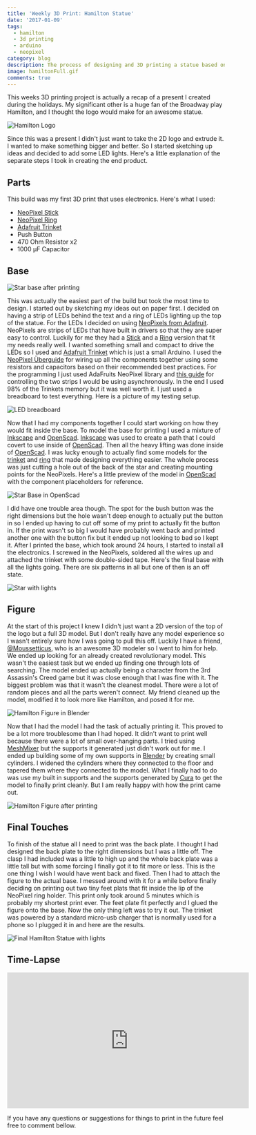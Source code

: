 ```yaml
---
title: 'Weekly 3D Print: Hamilton Statue'
date: '2017-01-09'
tags: 
  - hamilton
  - 3d printing
  - arduino
  - neopixel
category: blog
description: The process of designing and 3D printing a statue based on the musical Hamilton with an Arduino and NeoPixel lights.
image: hamiltonFull.gif
comments: true
---
```


This weeks 3D printing project is actually a recap of a present I created during the holidays. My significant other is a huge fan of the Broadway play Hamilton, and I thought the logo would make for an awesome statue. <!-- excerpt -->

![Hamilton Logo](https://cfmedia.deadline.com/2015/03/screen-shot-2015-03-03-at-5-19-04-pm.png?w=599)

Since this was a present I didn't just want to take the 2D logo and extrude it. I wanted to make something bigger and better. So I started sketching up ideas and decided to add some LED lights. Here's a little explanation of the separate steps I took in creating the end product.

## Parts

This build was my first 3D print that uses electronics. Here's what I used:

- [NeoPixel Stick][neopixelstrip]
- [NeoPixel Ring][neopixelring]
- [Adafruit Trinket][trinket]
- Push Button
- 470 Ohm Resistor x2
- 1000 µF Capacitor

## Base

![Star base after printing](starBase.jpg)

This was actually the easiest part of the build but took the most time to design. I started out by sketching my ideas out on paper first. I decided on having a strip of LEDs behind the text and a ring of LEDs lighting up the top of the statue. For the LEDs I decided on using [NeoPixels from Adafruit](https://www.adafruit.com/category/168). NeoPixels are strips of LEDs that have built in drivers so that they are super easy to control. Luckily for me they had a [Stick][neopixelstrip] and a [Ring][neopixelring] version that fit my needs really well. I wanted something small and compact to drive the LEDs so I used and [Adafruit Trinket][trinket] which is just a small Arduino. I used the [NeoPixel Überguide](https://learn.adafruit.com/adafruit-neopixel-uberguide/overview) for wiring up all the components together using some resistors and capacitors based on their recommended best practices. For the programming I just used AdaFruits NeoPixel library and [this guide](https://learn.adafruit.com/multi-tasking-the-arduino-part-3/overview) for controlling the two strips I would be using asynchronously. In the end I used 98% of the Trinkets memory but it was well worth it. I just used a breadboard to test everything. Here is a picture of my testing setup.

![LED breadboard](breadboard.jpg)

Now that I had my components together I could start working on how they would fit inside the base. To model the base for printing I used a mixture of [Inkscape][inkscape] and [OpenScad][openscad]. [Inkscape][inkscape] was used to create a path that I could covert to use inside of [OpenScad][openscad]. Then all the heavy lifting was done inside of [OpenScad]. I was lucky enough to actually find some models for the [trinket][trinketmodel] and [ring][ringmodel] that made designing everything easier. The whole process was just cutting a hole out of the back of the star and creating mounting points for the NeoPixels. Here's a little preview of the model in [OpenScad][openscad] with the component placeholders for reference.

![Star Base in OpenScad](baseOpenScad.png)

I did have one trouble area though. The spot for the bush button was the right dimensions but the hole wasn't deep enough to actually put the button in so I ended up having to cut off some of my print to actually fit the button in. If the print wasn't so big I would have probably went back and printed another one with the button fix but it ended up not looking to bad so I kept it. After I printed the base, which took around 24 hours, I started to install all the electronics. I screwed in the NeoPixels, soldered all the wires up and attached the trinket with some double-sided tape. Here's the final base with all the lights going. There are six patterns in all but one of then is an off state.

![Star with lights](starLightPreview.gif)

## Figure

At the start of this project I knew I didn't just want a 2D version of the top of the logo but a full 3D model. But I don't really have any model experience so I wasn't entirely sure how I was going to pull this off. Luckily I have a friend, [@Moussetticus](https://twitter.com/Moussetticus), who is an awesome 3D modeler so I went to him for help. We ended up looking for an already created revolutionary model. This wasn't the easiest task but we ended up finding one through lots of searching. The model ended up actually being a character from the 3rd Assassin's Creed game but it was close enough that I was fine with it. The biggest problem was that it wasn't the cleanest model. There were a lot of random pieces and all the parts weren't connect. My friend cleaned up the model, modified it to look more like Hamilton, and posed it for me.

![Hamilton Figure in Blender](hamBlender.png)

Now that I had the model I had the task of actually printing it. This proved to be a lot more troublesome than I had hoped. It didn't want to print well because there were a lot of small over-hanging parts. I tried using [MeshMixer][meshmixer] but the supports it generated just didn't work out for me. I ended up building some of my own supports in [Blender][blender] by creating small cylinders. I widened the cylinders where they connected to the floor and tapered them where they connected to the model. What I finally had to do was use my built in supports and the supports generated by [Cura][cura] to get the model to finally print cleanly. But I am really happy with how the print came out.

![Hamilton Figure after printing](hamFigure.png)

## Final Touches

To finish of the statue all I need to print was the back plate. I thought I had designed the back plate to the right dimensions but I was a little off. The clasp I had included was a little to high up and the whole back plate was a little tall but with some forcing I finally got it to fit more or less. This is the one thing I wish I would have went back and fixed. Then I had to attach the figure to the actual base. I messed around with it for a while before finally deciding on printing out two tiny feet plats that fit inside the lip of the NeoPixel ring holder. This print only took around 5 minutes which is probably my shortest print ever. The feet plate fit perfectly and I glued the figure onto the base. Now the only thing left was to try it out. The trinket was powered by a standard micro-usb charger that is normally used for a phone so I plugged it in and here are the results.

![Final Hamilton Statue with lights](hamiltonFull.gif)

## Time-Lapse

<iframe width="560" height="315" src="https://www.youtube.com/embed/T4Lil7l_px0" frameborder="0" allowfullscreen></iframe>

If you have any questions or suggestions for things to print in the future feel free to comment bellow.

[neopixelstrip]: https://www.adafruit.com/products/1426
[neopixelring]: https://www.adafruit.com/products/1643
[trinket]: https://www.adafruit.com/product/1501
[openscad]: http://www.openscad.org/
[inkscape]: https://inkscape.org/en/
[trinketmodel]: https://grabcad.com/library/3v-adafruit-trinket-w-soldered-jst-port-1
[ringmodel]: https://grabcad.com/library/adafruit-neopixel-ring-12x-ws2812-rgb-leds-1
[meshmixer]: http://www.meshmixer.com/
[blender]: https://www.blender.org/
[cura]: https://ultimaker.com/en/products/cura-software

